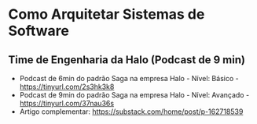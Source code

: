 # Como Arquitetar Sistemas de Software

## Time de Engenharia da Halo (Podcast de 9 min)

* Podcast de 6min do padrão Saga na empresa Halo - Nível: Básico - https://tinyurl.com/2s3hk3k8
* Podcast de 9min do padrão Saga na empresa Halo - Nível: Avançado - https://tinyurl.com/37nau36s
* Artigo complementar: https://substack.com/home/post/p-162718539 
